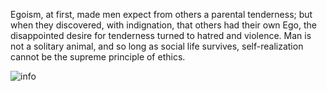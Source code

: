 Egoism, at first, made men expect from others a parental tenderness; but when they discovered, with indignation, that others had their own Ego, the disappointed desire for tenderness turned to hatred and violence. Man is not a solitary animal, and so long as social life survives, self-realization cannot be the supreme principle of ethics. 

![info](https://github-readme-stats.vercel.app/api?username=Camusama&show_icons=true&count_private=true&hide=prs&theme=default_repocard)


